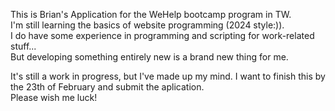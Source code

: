 This is Brian's Application for the WeHelp bootcamp program in TW.  
I'm still learning the basics of website programming (2024 style:)).  
I do have some experience in programming and scripting for work-related stuff...  
But developing something entirely new is a brand new thing for me.  

It's still a work in progress, but I've made up my mind. I want to finish this by the 23th of February and submit the aplication.  
Please wish me luck!
